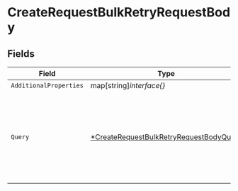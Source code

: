 # CreateRequestBulkRetryRequestBody


## Fields

| Field                                                                                                            | Type                                                                                                             | Required                                                                                                         | Description                                                                                                      |
| ---------------------------------------------------------------------------------------------------------------- | ---------------------------------------------------------------------------------------------------------------- | ---------------------------------------------------------------------------------------------------------------- | ---------------------------------------------------------------------------------------------------------------- |
| `AdditionalProperties`                                                                                           | map[string]*interface{}*                                                                                         | :heavy_minus_sign:                                                                                               | N/A                                                                                                              |
| `Query`                                                                                                          | [*CreateRequestBulkRetryRequestBodyQuery](../../models/operations/createrequestbulkretryrequestbodyquery.md)     | :heavy_minus_sign:                                                                                               | Filter properties for the events to be included in the bulk retry, use query parameters of [Requests](#requests) |
